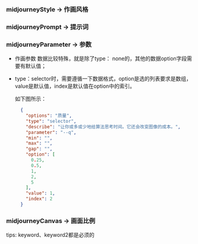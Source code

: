 ### midjourneyStyle -> 作画风格
### midjourneyPrompt -> 提示词
### midjourneyParameter -> 参数

- 作画参数 数据比较特殊，就是除了type： none的，其他的数据option字段需要有默认值；

- type：selector时，需要遵循一下数据格式，option是选的列表要求是数组，value是默认值，index是默认值在option中的索引。

  如下图所示：

  ```json
    {
      "options": "质量",
      "type": "selector",
      "describe": "让你或多或少地给算法思考时间。它还会改变图像的成本。",
      "parameter": "--q",
      "min": "",
      "max": "",
      "gap": "",
      "option": [
        0.25,
        0.5,
        1,
        2,
        5
      ],
      "value": 1,
      "index": 2
    }
  ```

### midjourneyCanvas -> 画面比例

tips: keyword、keyword2都是必须的
